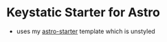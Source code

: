 # Keystatic Starter for Astro

- uses my [astro-starter](https://github.com/OliverSpeir/astro-starter) template which is unstyled
